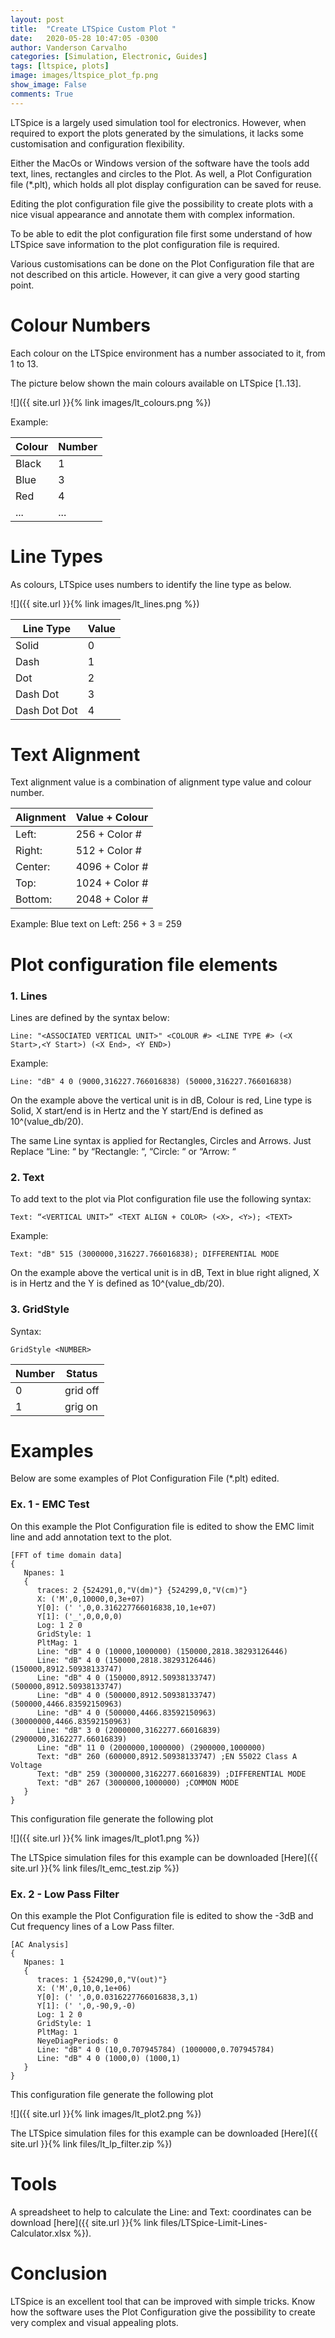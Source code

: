 ```yaml
---
layout: post
title:  "Create LTSpice Custom Plot "
date:   2020-05-28 10:47:05 -0300
author: Vanderson Carvalho
categories: [Simulation, Electronic, Guides]
tags: [ltspice, plots]
image: images/ltspice_plot_fp.png
show_image: False
comments: True
---
```


LTSpice is a largely used simulation tool for electronics. However, when required to export the plots generated by the simulations, it lacks some customisation and configuration flexibility.

Either the MacOs or Windows version of the software have the tools add text, lines, rectangles and circles to the Plot. As well, a Plot Configuration file (*.plt), which holds all plot display configuration can be saved for reuse.

Editing the plot configuration file give the possibility to create plots with a nice visual appearance and annotate them with complex information.

To be able to edit the plot configuration file first some understand of how LTSpice save information to the plot configuration file is required.

Various customisations can be done on the Plot Configuration file that are not described on this article. However, it can give a very good starting point.

# Colour Numbers

Each colour on the LTSpice environment has a number associated to it, from 1 to 13.

The picture below shown the main colours available on LTSpice [1..13].

![]({{ site.url }}{% link images/lt_colours.png %})

Example:

Colour | Number
--- | ---
Black | 1
Blue  | 3
Red   | 4
...   | ...

# Line Types

As colours, LTSpice uses numbers to identify the line type as below.

![]({{ site.url }}{% link images/lt_lines.png %})

Line Type | Value
--- | ---
Solid | 0
Dash  | 1
Dot   | 2
Dash Dot | 3
Dash Dot Dot | 4

# Text Alignment

Text alignment value is a combination of alignment type value and colour number.

Alignment | Value + Colour
--- | ---
 Left:	| 256  + Color #
 Right: 	| 512  + Color #
 Center: | 4096 + Color #
 Top: 	| 1024 + Color #
 Bottom: | 2048 + Color #

Example: Blue text on Left: 256 + 3 = 259

# Plot configuration file elements

### 1. Lines  

Lines are defined by the syntax below:

```
Line: "<ASSOCIATED VERTICAL UNIT>" <COLOUR #> <LINE TYPE #> (<X Start>,<Y Start>) (<X End>, <Y END>)
```
Example:
```
Line: "dB" 4 0 (9000,316227.766016838) (50000,316227.766016838)
```

On the example above the vertical unit is in dB, Colour is red, Line type is Solid, X start/end is in Hertz and the Y start/End is defined as 10^(value_db/20).

The same Line syntax is applied for Rectangles, Circles and Arrows.
Just Replace “Line: “ by “Rectangle: “, “Circle: “ or “Arrow: “


### 2. Text

To add text to the plot via Plot configuration file use the following syntax:

```
Text: “<VERTICAL UNIT>” <TEXT ALIGN + COLOR> (<X>, <Y>); <TEXT>
```

Example:
```
Text: "dB" 515 (3000000,316227.766016838); DIFFERENTIAL MODE
```

On the example above the vertical unit is in dB, Text in blue right aligned, X is in Hertz and the Y is defined as 10^(value_db/20).

### 3. GridStyle

Syntax:
```
GridStyle <NUMBER>
```

 Number | Status
--- | ---
0 | grid off
1 | grig on

# Examples

Below are some examples of Plot Configuration File (*.plt) edited.

### Ex. 1 - EMC Test

On this example the Plot Configuration file is edited to show the EMC limit line and add annotation text to the plot.

```
[FFT of time domain data]
{
   Npanes: 1
   {
      traces: 2 {524291,0,"V(dm)"} {524299,0,"V(cm)"}
      X: ('M',0,10000,0,3e+07)
      Y[0]: (' ',0,0.316227766016838,10,1e+07)
      Y[1]: ('_',0,0,0,0)
      Log: 1 2 0
      GridStyle: 1
      PltMag: 1
      Line: "dB" 4 0 (10000,1000000) (150000,2818.38293126446)
      Line: "dB" 4 0 (150000,2818.38293126446) (150000,8912.50938133747)
      Line: "dB" 4 0 (150000,8912.50938133747) (500000,8912.50938133747)
      Line: "dB" 4 0 (500000,8912.50938133747) (500000,4466.83592150963)
      Line: "dB" 4 0 (500000,4466.83592150963) (30000000,4466.83592150963)
      Line: "dB" 3 0 (2000000,3162277.66016839) (2900000,3162277.66016839)
      Line: "dB" 11 0 (2000000,1000000) (2900000,1000000)
      Text: "dB" 260 (600000,8912.50938133747) ;EN 55022 Class A Voltage
      Text: "dB" 259 (3000000,3162277.66016839) ;DIFFERENTIAL MODE
      Text: "dB" 267 (3000000,1000000) ;COMMON MODE
   }
}
```

This configuration file generate the following plot

![]({{ site.url }}{% link images/lt_plot1.png %})

The LTSpice simulation files for this example can be downloaded [Here]({{ site.url }}{% link files/lt_emc_test.zip %})

### Ex. 2 - Low Pass Filter

On this example the Plot Configuration file is edited to show the -3dB and Cut frequency lines of a Low Pass filter.

```
[AC Analysis]
{
   Npanes: 1
   {
      traces: 1 {524290,0,"V(out)"}
      X: ('M',0,10,0,1e+06)
      Y[0]: (' ',0,0.0316227766016838,3,1)
      Y[1]: (' ',0,-90,9,-0)
      Log: 1 2 0
      GridStyle: 1
      PltMag: 1
      NeyeDiagPeriods: 0
      Line: "dB" 4 0 (10,0.707945784) (1000000,0.707945784)
      Line: "dB" 4 0 (1000,0) (1000,1)
   }
}
```

This configuration file generate the following plot

![]({{ site.url }}{% link images/lt_plot2.png %})

The LTSpice simulation files for this example can be downloaded [Here]({{ site.url }}{% link files/lt_lp_filter.zip %})

# Tools

A spreadsheet to help to calculate the Line: and Text: coordinates can be download [here]({{ site.url }}{% link files/LTSpice-Limit-Lines-Calculator.xlsx %}).

# Conclusion

LTSpice is an excellent tool that can be improved with simple tricks. Know how the software uses the Plot Configuration give the possibility to create very complex and visual appealing plots.  
